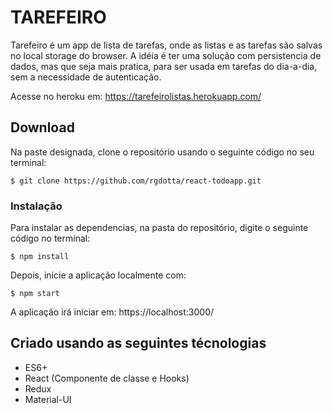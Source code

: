 # TAREFEIRO

Tarefeiro é um app de lista de tarefas, onde as listas e as tarefas são salvas no local storage do browser. A idéia é ter uma solução com persistencia de dados, mas que seja mais pratica, para ser usada em tarefas do dia-a-dia, sem a necessidade de autenticação.

Acesse no heroku em: https://tarefeirolistas.herokuapp.com/

## Download

Na paste designada, clone o repositório usando o seguinte código no seu terminal:

```
$ git clone https://github.com/rgdotta/react-todoapp.git
```

### Instalação

Para instalar as dependencias, na pasta do repositório, digite o seguinte código no terminal:

```
$ npm install
```

Depois, inicie a aplicação localmente com:

```
$ npm start
```

A aplicação irá iniciar em: https://localhost:3000/

## Criado usando as seguintes técnologias

- ES6+
- React (Componente de classe e Hooks)
- Redux
- Material-UI
